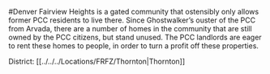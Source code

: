 #Denver 
Fairview Heights is a gated community that ostensibly only allows former PCC residents to live there. Since Ghostwalker’s ouster of the PCC from Arvada, there are a number of homes in the community that are still owned by the PCC citizens, but stand unused. The PCC landlords are eager to rent these homes to people, in order to turn a profit off these properties.

District: [[../../../Locations/FRFZ/Thornton|Thornton]]
